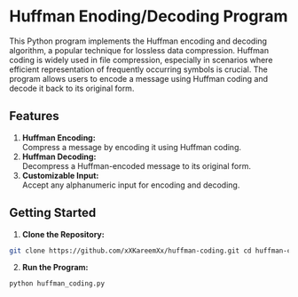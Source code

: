 # Huffman Enoding/Decoding Program
This Python program implements the Huffman encoding and decoding algorithm, a popular technique for lossless data compression. Huffman coding is widely used in file compression, especially in scenarios where efficient representation of frequently occurring symbols is crucial. The program allows users to encode a message using Huffman coding and decode it back to its original form.

## Features
1. **Huffman Encoding:** <br>
Compress a message by encoding it using Huffman coding.
2. **Huffman Decoding:** <br>
Decompress a Huffman-encoded message to its original form.
3. **Customizable Input:** <br>
Accept any alphanumeric input for encoding and decoding.

## Getting Started
1. **Clone the Repository:**<br>
```bash
git clone https://github.com/xXKareemXx/huffman-coding.git cd huffman-coding
```
2. **Run the Program:**
```bash
python huffman_coding.py
```
